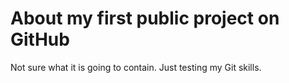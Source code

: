 # About my first public project on GitHub
Not sure what it is going to contain.
Just testing my Git skills.
